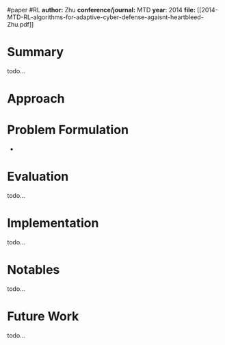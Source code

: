 #paper #RL 
 **author:** Zhu
**conference/journal:** MTD
**year**: 2014
**file:** [[2014-MTD-RL-algorithms-for-adaptive-cyber-defense-agaisnt-heartbleed-Zhu.pdf]]
# Summary
todo...
# Approach
# Problem Formulation
- 

# Evaluation
todo...
# Implementation
todo...
# Notables
todo...
# Future Work
todo...


